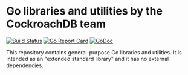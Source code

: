 # Go libraries and utilities by the CockroachDB team

[![Build Status](https://github.com/cockroachdb/crlib/actions/workflows/ci.yaml/badge.svg)](https://github.com/cockroachdb/crlib/actions/workflows/ci.yaml)
[![Go Report Card](https://goreportcard.com/badge/github.com/cockroachdb/crlib)](https://goreportcard.com/report/github.com/cockroachdb/crlib)
[![GoDoc](https://godoc.org/github.com/cockroachdb/crlib?status.svg)](https://godoc.org/github.com/cockroachdb/crlib)

This repository contains general-purpose Go libraries and utilities. It is intended as an "extended standard library" and it has no external dependencies.

